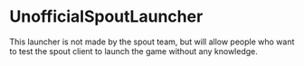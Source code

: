 UnofficialSpoutLauncher
=======================

This launcher is not made by the spout team, but will allow people who want to test the spout client to launch the game without any knowledge.